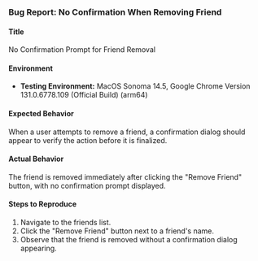### Bug Report: No Confirmation When Removing Friend

#### Title
No Confirmation Prompt for Friend Removal

#### Environment
- **Testing Environment:** MacOS Sonoma 14.5, Google Chrome Version 131.0.6778.109 (Official Build) (arm64)


#### Expected Behavior
When a user attempts to remove a friend, a confirmation dialog should appear to verify the action before it is finalized.

#### Actual Behavior
The friend is removed immediately after clicking the "Remove Friend" button, with no confirmation prompt displayed.

#### Steps to Reproduce
1. Navigate to the friends list.
2. Click the "Remove Friend" button next to a friend's name.
3. Observe that the friend is removed without a confirmation dialog appearing.